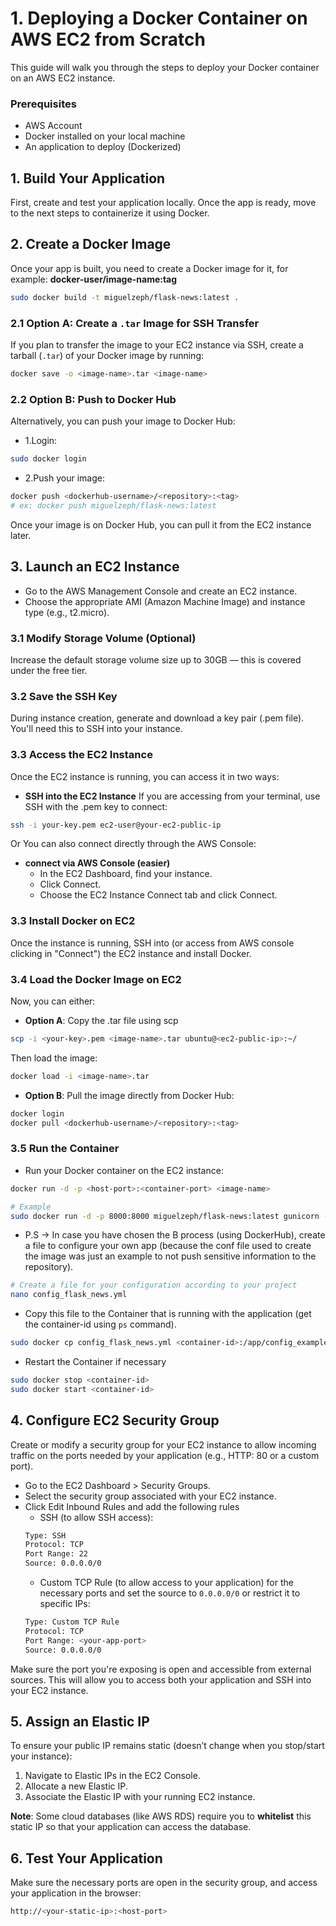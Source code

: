 # 1. Deploying a Docker Container on AWS EC2 from Scratch

This guide will walk you through the steps to deploy your Docker container on an AWS EC2 instance.

### Prerequisites
- AWS Account
- Docker installed on your local machine
- An application to deploy (Dockerized)

## 1. Build Your Application
First, create and test your application locally. Once the app is ready, move to the next steps to containerize it using Docker.

## 2. Create a Docker Image
Once your app is built, you need to create a Docker image for it, for example: **docker-user/image-name:tag**

```bash
sudo docker build -t miguelzeph/flask-news:latest .
```

### 2.1 Option A: Create a `.tar` Image for SSH Transfer
If you plan to transfer the image to your EC2 instance via SSH, create a tarball (`.tar`) of your Docker image by running:
```bash
docker save -o <image-name>.tar <image-name>
```

### 2.2 Option B: Push to Docker Hub
Alternatively, you can push your image to Docker Hub:

- 1.Login:
```bash
sudo docker login
```

- 2.Push your image:
```bash
docker push <dockerhub-username>/<repository>:<tag>
# ex: docker push miguelzeph/flask-news:latest
```
Once your image is on Docker Hub, you can pull it from the EC2 instance later.

## 3. Launch an EC2 Instance
- Go to the AWS Management Console and create an EC2 instance.
- Choose the appropriate AMI (Amazon Machine Image) and instance type (e.g., t2.micro).

### 3.1 Modify Storage Volume (Optional)
Increase the default storage volume size up to 30GB — this is covered under the free tier.

### 3.2 Save the SSH Key
During instance creation, generate and download a key pair (.pem file). You'll need this to SSH into your instance.

### 3.3 Access the EC2 Instance
Once the EC2 instance is running, you can access it in two ways:

- **SSH into the EC2 Instance**
If you are accessing from your terminal, use SSH with the .pem key to connect:

```bash
ssh -i your-key.pem ec2-user@your-ec2-public-ip
```

Or You can also connect directly through the AWS Console:

- **connect via AWS Console (easier)**
    - In the EC2 Dashboard, find your instance.
    - Click Connect.
    - Choose the EC2 Instance Connect tab and click Connect.

### 3.3 Install Docker on EC2
Once the instance is running, SSH into (or access from AWS console clicking in "Connect") the EC2 instance and install Docker.

### 3.4 Load the Docker Image on EC2
Now, you can either:

- **Option A**: Copy the .tar file using scp
```bash
scp -i <your-key>.pem <image-name>.tar ubuntu@<ec2-public-ip>:~/
```
Then load the image:
```bash
docker load -i <image-name>.tar
```

- **Option B**: Pull the image directly from Docker Hub:
```bash
docker login
docker pull <dockerhub-username>/<repository>:<tag>
```
### 3.5 Run the Container

- Run your Docker container on the EC2 instance:

```bash
docker run -d -p <host-port>:<container-port> <image-name>

# Example
sudo docker run -d -p 8000:8000 miguelzeph/flask-news:latest gunicorn -w 4 -b 0.0.0.0:8000 app:app

```

- P.S -> In case you have chosen the B process (using DockerHub), create a file to configure your own app (because the conf file used to create the image was just an example to not push sensitive information to the repository).

```bash
# Create a file for your configuration according to your project
nano config_flask_news.yml
```

- Copy this file to the Container that is running with the application (get the container-id using `ps` command).

```bash
sudo docker cp config_flask_news.yml <container-id>:/app/config_example.yml
```

- Restart the Container if necessary

```bash
sudo docker stop <container-id>
sudo docker start <container-id>
```

## 4. Configure EC2 Security Group
Create or modify a security group for your EC2 instance to allow incoming traffic on the ports needed by your application (e.g., HTTP: 80 or a custom port).

- Go to the EC2 Dashboard > Security Groups.
- Select the security group associated with your EC2 instance.
- Click Edit Inbound Rules and add the following rules
    - SSH (to allow SSH access):
    ```bash
    Type: SSH
    Protocol: TCP
    Port Range: 22
    Source: 0.0.0.0/0
    ```
    - Custom TCP Rule (to allow access to your application) for the necessary ports and set the source to `0.0.0.0/0` or restrict it to specific IPs:
    ```bash
    Type: Custom TCP Rule
    Protocol: TCP
    Port Range: <your-app-port>
    Source: 0.0.0.0/0
    ```

Make sure the port you're exposing is open and accessible from external sources. This will allow you to access both your application and SSH into your EC2 instance.

## 5. Assign an Elastic IP
To ensure your public IP remains static (doesn’t change when you stop/start your instance):

1. Navigate to Elastic IPs in the EC2 Console.
2. Allocate a new Elastic IP.
3. Associate the Elastic IP with your running EC2 instance.

**Note**: Some cloud databases (like AWS RDS) require you to **whitelist** this static IP so that your application can access the database.

## 6. Test Your Application
Make sure the necessary ports are open in the security group, and access your application in the browser:

```bash
http://<your-static-ip>:<host-port>
```
